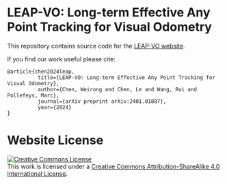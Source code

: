 # LEAP-VO: Long-term Effective Any Point Tracking for Visual Odometry

This repository contains source code for the [LEAP-VO website](https://chiaki530.github.io/projects/leapvo).

If you find our work useful please cite:

```
@article{chen2024leap,
          title={LEAP-VO: Long-term Effective Any Point Tracking for Visual Odometry},
          author={Chen, Weirong and Chen, Le and Wang, Rui and Pollefeys, Marc},
          journal={arXiv preprint arXiv:2401.01887},
          year={2024}
}
```


# Website License
<a rel="license" href="http://creativecommons.org/licenses/by-sa/4.0/"><img alt="Creative Commons License" style="border-width:0" src="https://i.creativecommons.org/l/by-sa/4.0/88x31.png" /></a><br />This work is licensed under a <a rel="license" href="http://creativecommons.org/licenses/by-sa/4.0/">Creative Commons Attribution-ShareAlike 4.0 International License</a>.
